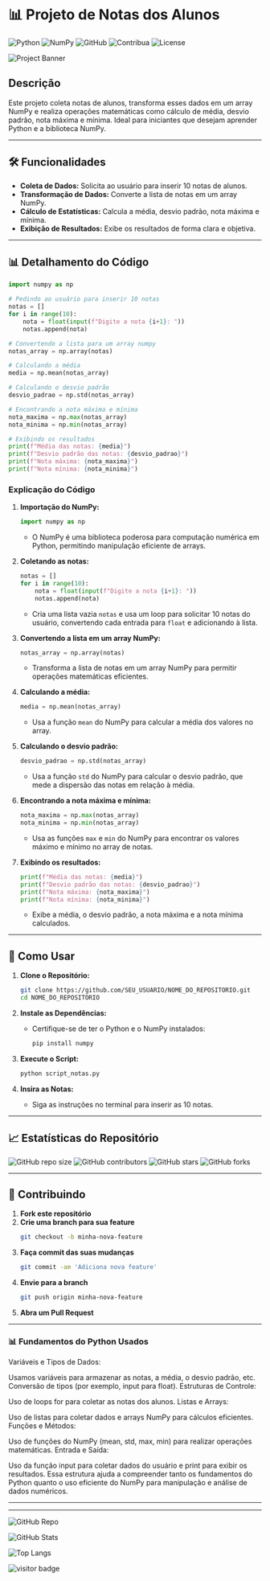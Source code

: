 # 📊 Projeto de Notas dos Alunos

![Python](https://img.shields.io/badge/Python-3.x-blue)
![NumPy](https://img.shields.io/badge/NumPy-1.21-green)
![GitHub](https://img.shields.io/badge/GitHub-Repo-yellow)
![Contribua](https://img.shields.io/badge/Contribua-Welcome-brightgreen)
![License](https://img.shields.io/github/license/PH3-Digital/ADA-Coders-2024)

![Project Banner](https://source.unsplash.com/random/800x200?coding)


## Descrição

Este projeto coleta notas de alunos, transforma esses dados em um array NumPy e realiza operações matemáticas como cálculo de média, desvio padrão, nota máxima e mínima. Ideal para iniciantes que desejam aprender Python e a biblioteca NumPy.

---

## 🛠️ Funcionalidades

- **Coleta de Dados:** Solicita ao usuário para inserir 10 notas de alunos.
- **Transformação de Dados:** Converte a lista de notas em um array NumPy.
- **Cálculo de Estatísticas:** Calcula a média, desvio padrão, nota máxima e mínima.
- **Exibição de Resultados:** Exibe os resultados de forma clara e objetiva.

---

## 📊 Detalhamento do Código

```python
import numpy as np

# Pedindo ao usuário para inserir 10 notas
notas = []
for i in range(10):
    nota = float(input(f"Digite a nota {i+1}: "))
    notas.append(nota)

# Convertendo a lista para um array numpy
notas_array = np.array(notas)

# Calculando a média
media = np.mean(notas_array)

# Calculando o desvio padrão
desvio_padrao = np.std(notas_array)

# Encontrando a nota máxima e mínima
nota_maxima = np.max(notas_array)
nota_minima = np.min(notas_array)

# Exibindo os resultados
print(f"Média das notas: {media}")
print(f"Desvio padrão das notas: {desvio_padrao}")
print(f"Nota máxima: {nota_maxima}")
print(f"Nota mínima: {nota_minima}")
```

### Explicação do Código

1. **Importação do NumPy:**
   ```python
   import numpy as np
   ```
   - O NumPy é uma biblioteca poderosa para computação numérica em Python, permitindo manipulação eficiente de arrays.

2. **Coletando as notas:**
   ```python
   notas = []
   for i in range(10):
       nota = float(input(f"Digite a nota {i+1}: "))
       notas.append(nota)
   ```
   - Cria uma lista vazia `notas` e usa um loop para solicitar 10 notas do usuário, convertendo cada entrada para `float` e adicionando à lista.

3. **Convertendo a lista em um array NumPy:**
   ```python
   notas_array = np.array(notas)
   ```
   - Transforma a lista de notas em um array NumPy para permitir operações matemáticas eficientes.

4. **Calculando a média:**
   ```python
   media = np.mean(notas_array)
   ```
   - Usa a função `mean` do NumPy para calcular a média dos valores no array.

5. **Calculando o desvio padrão:**
   ```python
   desvio_padrao = np.std(notas_array)
   ```
   - Usa a função `std` do NumPy para calcular o desvio padrão, que mede a dispersão das notas em relação à média.

6. **Encontrando a nota máxima e mínima:**
   ```python
   nota_maxima = np.max(notas_array)
   nota_minima = np.min(notas_array)
   ```
   - Usa as funções `max` e `min` do NumPy para encontrar os valores máximo e mínimo no array de notas.

7. **Exibindo os resultados:**
   ```python
   print(f"Média das notas: {media}")
   print(f"Desvio padrão das notas: {desvio_padrao}")
   print(f"Nota máxima: {nota_maxima}")
   print(f"Nota mínima: {nota_minima}")
   ```
   - Exibe a média, o desvio padrão, a nota máxima e a nota mínima calculados.

---
## 🚀 Como Usar

1. **Clone o Repositório:**
   ```sh
   git clone https://github.com/SEU_USUARIO/NOME_DO_REPOSITORIO.git
   cd NOME_DO_REPOSITORIO
   ```

2. **Instale as Dependências:**
   - Certifique-se de ter o Python e o NumPy instalados:
     ```sh
     pip install numpy
     ```

3. **Execute o Script:**
   ```sh
   python script_notas.py
   ```

4. **Insira as Notas:**
   - Siga as instruções no terminal para inserir as 10 notas.

---

## 📈 Estatísticas do Repositório

![GitHub repo size](https://img.shields.io/github/repo-size/PH3-Digital/ADA-Coders-2024)
![GitHub contributors](https://img.shields.io/github/contributors/PH3-Digital/ADA-Coders-2024)
![GitHub stars](https://img.shields.io/github/stars/PH3-Digital/ADA-Coders-2024?style=social)
![GitHub forks](https://img.shields.io/github/forks/PH3-Digital/ADA-Coders-2024?style=social)

---

## 🌟 Contribuindo

1. **Fork este repositório**
2. **Crie uma branch para sua feature**
   ```sh
   git checkout -b minha-nova-feature
   ```
3. **Faça commit das suas mudanças**
   ```sh
   git commit -am 'Adiciona nova feature'
   ```
4. **Envie para a branch**
   ```sh
   git push origin minha-nova-feature
   ```
5. **Abra um Pull Request**

---

### 📊 Fundamentos do Python Usados
Variáveis e Tipos de Dados:

Usamos variáveis para armazenar as notas, a média, o desvio padrão, etc.
Conversão de tipos (por exemplo, input para float).
Estruturas de Controle:

Uso de loops for para coletar as notas dos alunos.
Listas e Arrays:

Uso de listas para coletar dados e arrays NumPy para cálculos eficientes.
Funções e Métodos:

Uso de funções do NumPy (mean, std, max, min) para realizar operações matemáticas.
Entrada e Saída:

Uso da função input para coletar dados do usuário e print para exibir os resultados.
Essa estrutura ajuda a compreender tanto os fundamentos do Python quanto o uso eficiente do NumPy para manipulação e análise de dados numéricos.

---

---


![GitHub Repo](https://gh-card.dev/repos/PH3-Digital/ADA-Coders-2024.svg)

![GitHub Stats](https://github-readme-stats.vercel.app/api?username=PH3-Digital&show_icons=true&theme=radical)

![Top Langs](https://github-readme-stats.vercel.app/api/top-langs/?username=PH3-Digital&layout=compact&theme=radical)

![visitor badge](https://github-visitors-badge.glitch.me/badge?page_id=PH3-Digital/ADA-Coders-2024&left_color=green)
